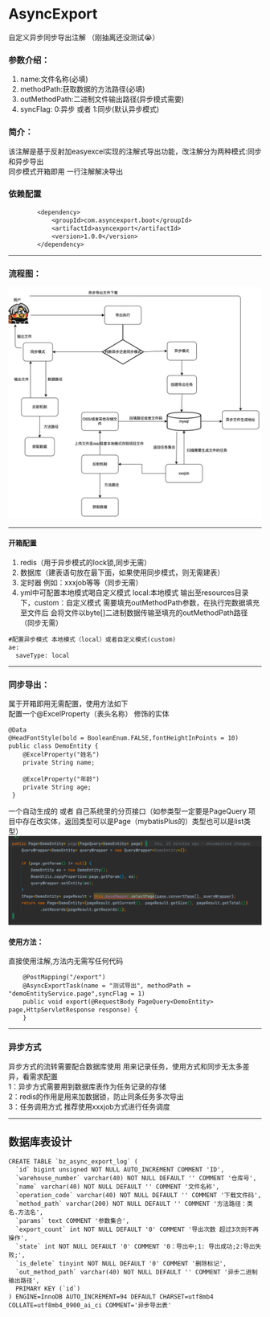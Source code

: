 # AsyncExport
自定义异步同步导出注解  （刚抽离还没测试😭） 
### 参数介绍：  
1. name:文件名称(必填)  
2. methodPath:获取数据的方法路径(必填)  
3. outMethodPath:二进制文件输出路径(异步模式需要)  
4. syncFlag: 0:异步 或者 1:同步(默认异步模式)  
### 简介：  
该注解是基于反射加easyexcel实现的注解式导出功能，改注解分为两种模式:同步和异步导出  
同步模式开箱即用 一行注解解决导出

### 依赖配置
```
        <dependency>
            <groupId>com.asyncexport.boot</groupId>
            <artifactId>asyncexport</artifactId>
            <version>1.0.0</version>
        </dependency>
```
***
### 流程图：
![img.png](img.png)
***
#### 开箱配置
1. redis（用于异步模式的lock锁,同步无需）  
2. 数据库（建表语句放在最下面，如果使用同步模式，则无需建表）  
3. 定时器 例如：xxxjob等等（同步无需）  
4. yml中可配置本地模式喝自定义模式 local:本地模式 输出至resources目录下，custom：自定义模式 需要填充outMethodPath参数，在执行完数据填充至文件后 会将文件以byte[]二进制数据传输至填充的outMethodPath路径（同步无需） 
```
#配置异步模式 本地模式（local）或者自定义模式(custom)
ae:
  saveType: local
```

***
### 同步导出：
属于开箱即用无需配置，使用方法如下  
配置一个@ExcelProperty（表头名称） 修饰的实体
```
@Data
@HeadFontStyle(bold = BooleanEnum.FALSE,fontHeightInPoints = 10)
public class DemoEntity {
    @ExcelProperty("姓名")
    private String name;

    @ExcelProperty("年龄")
    private String age;
 }
```
一个自动生成的 或者 自己系统里的分页接口（如参类型一定要是PageQuery 项目中存在改实体，返回类型可以是Page（mybatisPlus的）类型也可以是list类型）
![img_1.png](img_1.png)

#### 使用方法：
  直接使用注解,方法内无需写任何代码
```
    @PostMapping("/export")
    @AsyncExportTask(name = "测试导出", methodPath = "demoEntityService.page",syncFlag = 1)
    public void export(@RequestBody PageQuery<DemoEntity> page,HttpServletResponse response) {
    }
```
***
### 异步方式
异步方式的流转需要配合数据库使用 用来记录任务，使用方式和同步无太多差异，看需求配置  
1：异步方式需要用到数据库表作为任务记录的存储  
2：redis的作用是用来加数据锁，防止同条任务多次导出  
3：任务调用方式 推荐使用xxxjob方式进行任务调度

***
## 数据库表设计
```
CREATE TABLE `bz_async_export_log` (
  `id` bigint unsigned NOT NULL AUTO_INCREMENT COMMENT 'ID',
  `warehouse_number` varchar(40) NOT NULL DEFAULT '' COMMENT '仓库号',
  `name` varchar(40) NOT NULL DEFAULT '' COMMENT '文件名称',
  `operation_code` varchar(40) NOT NULL DEFAULT '' COMMENT '下载文件码',
  `method_path` varchar(200) NOT NULL DEFAULT '' COMMENT '方法路径：类名.方法名',
  `params` text COMMENT '参数集合',
  `export_count` int NOT NULL DEFAULT '0' COMMENT '导出次数 超过3次则不再操作',
  `state` int NOT NULL DEFAULT '0' COMMENT '0：导出中;1: 导出成功;2:导出失败;',
  `is_delete` tinyint NOT NULL DEFAULT '0' COMMENT '删除标记',
  `out_method_path` varchar(40) NOT NULL DEFAULT '' COMMENT '异步二进制输出路径',
  PRIMARY KEY (`id`)
) ENGINE=InnoDB AUTO_INCREMENT=94 DEFAULT CHARSET=utf8mb4 COLLATE=utf8mb4_0900_ai_ci COMMENT='异步导出表'
```



